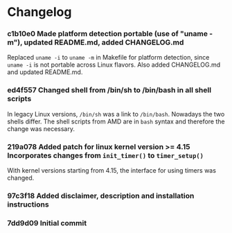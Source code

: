 # Changelog

### c1b10e0 Made platform detection portable (use of "uname -m"), updated README.md, added CHANGELOG.md

Replaced `uname -i` to `uname -m` in Makefile for platform detection, since
`uname -i` is not portable across Linux flavors. Also added CHANGELOG.md and
updated README.md. 

### ed4f557 Changed shell from /bin/sh to /bin/bash in all shell scripts

In legacy Linux versions, `/bin/sh` was a link to `/bin/bash`. Nowadays the
two shells differ. The shell scripts from AMD are in `bash` syntax and
therefore the change was necessary. 

### 219a078 Added patch for linux kernel version >= 4.15 Incorporates changes from `init_timer()` to `timer_setup()`

With kernel versions starting from 4.15, the interface for using timers was
changed.

### 97c3f18 Added disclaimer, description and installation instructions

### 7dd9d09 Initial commit
